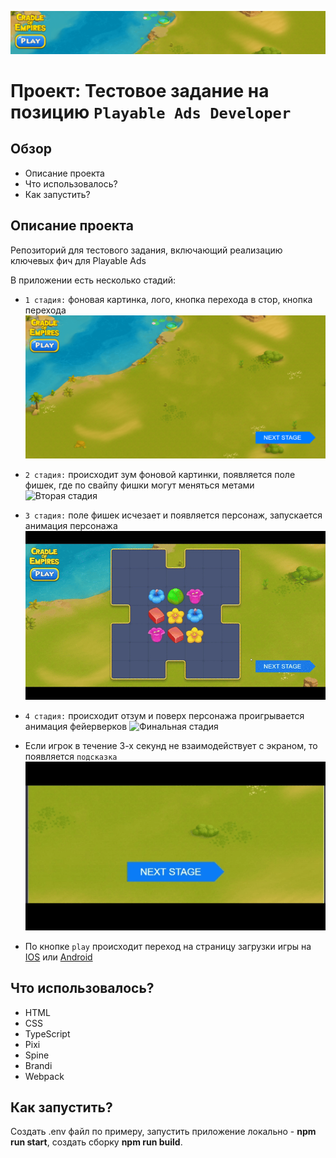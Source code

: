![Шапка сайта](./src/assets/readme/header.png)

# Проект: Тестовое задание на позицию `Playable Ads Developer`

## Обзор

* Описание проекта
* Что использовалось?
* Как запустить?


## **Описание проекта**

Репозиторий для тестового задания, включающий реализацию ключевых фич для Playable Ads

В приложении есть несколько стадий:

* `1 стадия:` фоновая картинка, лого, кнопка перехода в стор, кнопка перехода
![Первая стадия](./src/assets/readme/first-stage.png)

* `2 стадия:` происходит зум фоновой картинки, появляется поле фишек, где по свайпу фишки могут меняться метами
![Вторая стадия](./src/assets/readme/second-stage.gif)

* `3 стадия:` поле фишек исчезает и появляется персонаж, запускается анимация персонажа
![Третья стадия](./src/assets/readme/third-stage.gif)
* `4 стадия:` происходит отзум и поверх персонажа проигрывается анимация фейерверков
![Финальная стадия](./src/assets/readme/final-stage.gif)

* Если игрок в течение 3-х секунд не взаимодействует с экраном, то появляется `подсказка`
![Подсказка](./src/assets/readme/hint.gif)

* По кнопке `play` происходит переход на страницу загрузки игры на [IOS](https://apps.apple.com/us/app/cradle-of-empires-match-3-game/id738480930) или [Android](https://play.google.com/store/apps/details?id=com.awem.cradleofempires.andr&hl=en)

## **Что использовалось?**

* HTML
* CSS
* TypeScript
* Pixi
* Spine
* Brandi
* Webpack

## **Как запустить?**

Создать .env файл по примеру, запустить приложение локально - **npm run start**, создать сборку **npm run build**.
